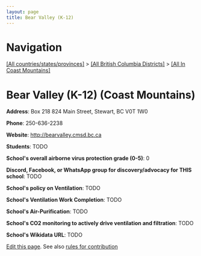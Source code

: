 ```yaml
---
layout: page
title: Bear Valley (K-12)
---
```

# Navigation

[[All countries/states/provinces]](../../..) > [[All British Columbia Districts]](../..) > [[All In Coast Mountains]](..)

# Bear Valley (K-12) (Coast Mountains)

**Address**: Box 218 824 Main Street, Stewart, BC V0T 1W0

**Phone**: 250-636-2238

**Website**: <http://bearvalley.cmsd.bc.ca>

**Students**: TODO

**School's overall airborne virus protection grade (0-5)**: 0

**Discord, Facebook, or WhatsApp group for discovery/advocacy for THIS school**: TODO

**School's policy on Ventilation**: TODO

**School's Ventilation Work Completion**: TODO

**School's Air-Purification**: TODO

**School's CO2 monitoring to actively drive ventilation and filtration**: TODO

**School's Wikidata URL**: TODO


[Edit this page](https://github.com/ventilate-schools/BC/edit/main/./Coast_Mountains/Bear_Valley_(K-12).md). See also [rules for contribution](../../../contribution-rules/)